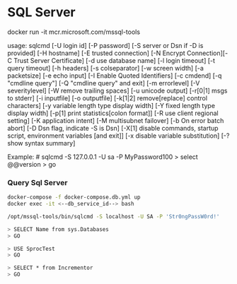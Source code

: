 


# SQL Server

docker run -it mcr.microsoft.com/mssql-tools

usage: sqlcmd [-U login id] [-P password] [-S server or Dsn if -D is provided] [-H hostname] [-E trusted connection] [-N Encrypt Connection][-C Trust Server Certificate] [-d use database name] [-l login timeout] [-t query timeout] [-h headers] [-s colseparator] [-w screen width] [-a packetsize] [-e echo input] [-I Enable Quoted Identifiers] [-c cmdend] [-q "cmdline query"] [-Q "cmdline query" and exit] [-m errorlevel] [-V severitylevel] [-W remove trailing spaces] [-u unicode output] [-r[0|1] msgs to stderr] [-i inputfile] [-o outputfile] [-k[1|2] remove[replace] control characters] [-y variable length type display width] [-Y fixed length type display width] [-p[1] print statistics[colon format]] [-R use client regional setting] [-K application intent] [-M multisubnet failover] [-b On error batch abort] [-D Dsn flag, indicate -S is Dsn] [-X[1] disable commands, startup script, environment variables [and exit]] [-x disable variable substitution] [-? show syntax summary]

Example: # sqlcmd -S 127.0.0.1 -U sa -P MyPassword100 > select @@version > go

### Query Sql Server

```bash
docker-compose -f docker-compose.db.yml up
docker exec -it <--db_service_id--> bash

/opt/mssql-tools/bin/sqlcmd -S localhost -U SA -P 'Str0ngPassW0rd!'

> SELECT Name from sys.Databases
> GO

> USE SprocTest
> GO

> SELECT * from Incrementor
> GO

```
